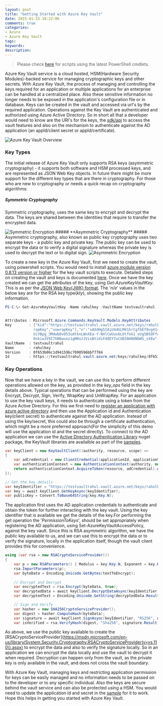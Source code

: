 ```yaml
---
layout: post
title: "Getting Started with Azure Key Vault"
date: 2015-01-25 18:22:06 
comments: true
categories: 
- Azure
- Azure Key Vault
tags: 
keywords: 
description: 
---
```


> Please check [here](http://www.rahulpnath.com/blog/how-the-deprecation-of-switch-azuremode-affects-azure-key-vault/) for scripts using the latest PowerShell cmdlets.

Azure Key Vault service is a cloud hosted, HSM(Hardware Security Modules)-backed service for managing cryptographic keys and other secrets. With Azure Key Vault, the process of managing and controlling the keys required for an application or multiple applications for an enterprise can be handled at a centralized place. Also these sensitive information no longer needs to be exposed in the application's configuration file or in database. Keys can be created in the vault and accessed via url's by the required application. Operations against the Key Vault are authenticated and authorized using Azure Active Directory. So in short all that a developer would need to know are the URI's for the keys, the [sdk/api](https://msdn.microsoft.com/en-us/library/azure/dn903625.aspx) to access the vault features and also on the mechanism to authenticate against the AD application (an appId/client secret or appId/certificate).

<img class="center" alt="Azure Key Vault Overview" src="/images/azurekeyvault_overview.png" />

### Key Types ###
The initial release of Azure Key Vault only supports RSA keys (asymmetric cryptography) - it supports both software and HSM processed keys, and are represented as JSON Web Key objects. In future there might be more support for the different key types that are there in cryptography. For those who are new to cryptography or needs a quick recap on cryptography algorithms:

##### **Symmetric Cryptography** #####
Symmetric cryptography, uses the same key to encrypt and decrypt the data. The keys are shared between the identities that require to transfer the encrypted data.

<img class="center" alt="Symmetric Encryption" src="/images/symmetric_encryption.png" />
##### **Asymmetric Cryptography** #####
Asymmetric cryptography, also known as public key cryptography uses two separate keys - a public key and private key. The public key can be used to encrypt the data or to verify a digital signature whereas the private key is used to decrypt the text or to digital sign. 

<img class="center" alt="Asymmetric Encryption" src="/images/asymmetric_encryption.png" />


To create a new key in the Azure Key Vault, first we need to create the vault, using powershell scripts. You would need to install [azure module version 0.8.13 version or higher](http://www.rahulpnath.com/blog/azure-key-vault-and-powershell-module-version/) for the key vault scripts to execute. Detailed steps on creating the vault and keys is documented [here](http://azure.microsoft.com/en-in/documentation/articles/key-vault-get-started/). Once we have the key created we can get the attributes of the key, using *Get-AzureKeyVaultKey*. This is as per the [JSON Web Key(JWK) format](https://tools.ietf.org/html/draft-ietf-jose-json-web-key-41#page-25). The '*n/e*' values in the below key are for the RSA key type(*kty*), showing the public key information.

``` powershell
PS C:\> Get-AzureKeyVaultKey -Name rahulkey -VaultName testvaultrahul                                                                                                     
                                                                                                                                                                          
                                                                                                                                                                          
Attributes : Microsoft.Azure.Commands.KeyVault.Models.KeyAttributes                                                                                                       
Key        : {"kid":"https://testvaultrahul.vault.azure.net/keys/rahulkey/0f653b06c1d94159bc7090596bbf7784","kty":"RSA","key_ops":["encrypt","decrypt","sign","verify","w 
             rapKey","unwrapKey"],"n":"xAXdHg5IAiU44GLM41hrCgfbEf8vg414lwIXBRHwPH-GTdQo3x5hMyvEtT26udcWLeRDDYGQxquuQ03ChXmXaE1Z8rdDpuaciJVoTB8wA_icr4Ww4ld0zuk9Nf31sVP-T_ 
             UiYBpg_3MdwbDvO53udtknLWnXEa-Y-NXlCwUus6LOtfoG1_oVg5B5OFfcW993Zb44C3ZMoOESa-fW0eT6OefBJOgXwGG5gB-zAB2D7uzhStu3Cp4OiFELQSAS4gpt2GCUI76YkTfq8jnIJ7bi5cYzUb-Sv2 
             9nkiwJV9I7hN6wuoz1gNRoJJVisBtidiFd8EYYuCGB3AH8OWbWS_sXEw","e":"AQAB"}                                                                                        
VaultName  : testvaultrahul                                                                                                                                               
Name       : rahulkey                                                                                                                                                     
Version    : 0f653b06c1d94159bc7090596bbf7784                                                                                                                             
Id         : https://testvaultrahul.vault.azure.net/keys/rahulkey/0f653b06c1d94159bc7090596bbf7784                                                                                                                                               
```

### Key Operations ###
Now that we have a key in the vault, we can use this to perform different operations allowed on the key, as provided in the *key_ops* field in the key details above. Typical operations that can be performed using the key are Encrypt, Decrypt, Sign, Verify, WrapKey and UnWrapKey. For an application to use the key vault keys, it needs to authenticate using a token from the Azure Active Directory. For this we first need to [register an application with azure active directory](http://azure.microsoft.com/en-us/documentation/articles/key-vault-get-started/#register) and then use the Application id and Authentication key(client secret) to authenticate against the AD application. Instead of using the  key/secret, this could also be through a certificate authentication, which might be a more preferred approach(For the simplicity of this demo will use the application id and the secret directly). To connect to the AD application we can use the [Active Directory Authentication Library](https://www.nuget.org/packages/Microsoft.IdentityModel.Clients.ActiveDirectory/2.14.201151115) nuget package, the KeyVault libraries are availalble as part of the [samples](http://www.microsoft.com/en-us/download/details.aspx?id=45343).

``` csharp
var keyClient = new KeyVaultClient((authority, resource, scope) =>
{
    var adCredential = new ClientCredential(applicationId, applicationSecret);
    var authenticationContext = new AuthenticationContext(authority, null);
    return authenticationContext.AcquireToken(resource, adCredential).AccessToken;
});

// Get the key details
var keyIdentifier = "https://testvaultrahul.vault.azure.net/keys/rahulkey/0f653b06c1d94159bc7090596bbf7784";
var key = await keyClient.GetKeyAsync(keyIdentifier);
var publicKey = Convert.ToBase64String(key.Key.N);
```

The application first uses the AD application credentials to authenticate and obtain the token for further interacting with the key vault. Using the key identifier that is available we get the details of the key.For performing the get operation the '*PermissionToKeys*', should be set appropriately when registering the AD application, using Set-AzureKeyVaultAccessPolicy, against the key vault. Since this is RSA asymmetric algorithm, we have the public key available to us, and we can use this to encrypt the data or to verify the signature, locally in the application itself, though the vault client provides this for convenience. 

``` csharp
using (var rsa = new RSACryptoServiceProvider())
{
    var p = new RSAParameters() { Modulus = key.Key.N, Exponent = key.Key.E };
    rsa.ImportParameters(p);
    var byteData = Encoding.Unicode.GetBytes(textToEncrypt);
    
    // Encrypt and Decrypt
    var encryptedText = rsa.Encrypt(byteData, true);
    var decryptedData = await keyClient.DecryptDataAsync(keyIdentifier, "RSA_OAEP", encryptedText);
    var decryptedText = Encoding.Unicode.GetString(decryptedData.Result);

    // Sign and Verify
    var hasher = new SHA256CryptoServiceProvider();
    var digest = hasher.ComputeHash(byteData);
    var signature = await keyClient.SignAsync(keyIdentifier, "RS256", digest);
    var isVerified = rsa.VerifyHash(digest, "Sha256", signature.Result);

```

As above, we use the public key available to create the [RSACryptoServiceProvider](https://msdn.microsoft.com/en-us/library/System.Security.Cryptography.RSACryptoServiceProvider(v=vs.110\).aspx) to encrypt the data and also to verify the signature locally. So in an application we can encrypt the data locally and use the vault to decrypt it when required. Decryption can happen only from the vault, as the private key is only available in the vault, and does not cross the vault boundary.

With Azure Key Vault, managing keys and restricting application permission for keys can be easily managed and no information needs to be passed on to the developer or to any specific individual. Also the keys are secure behind the vault service and can also be protected using a HSM. You would need to update the application id and secret in the [sample](https://github.com/rahulpnath/Blog/tree/master/AzureKeyVault) for it to work. Hope this helps in getting you started with Azure Key Vault.